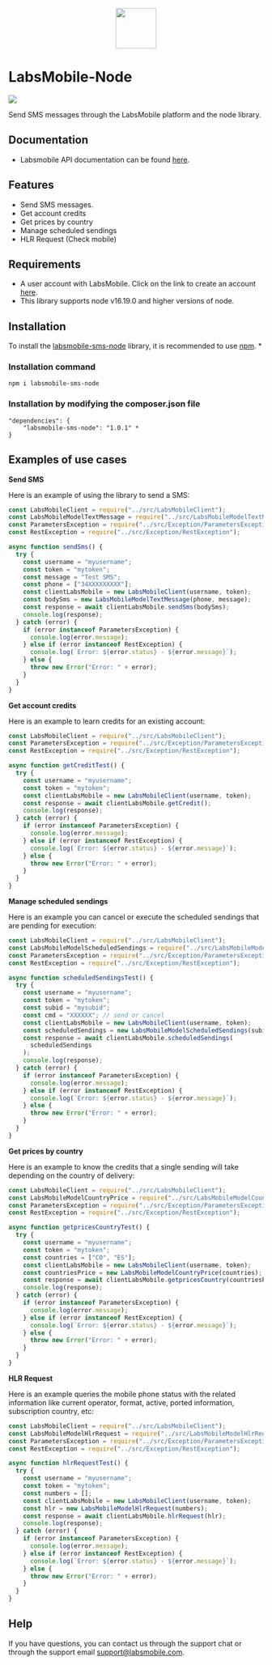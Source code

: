 <p align="center">
  <img src="https://avatars.githubusercontent.com/u/152215067?s=200&v=4" height="80">
</p>

# LabsMobile-Node

![](https://img.shields.io/badge/version-1.0.1-blue.svg)

Send SMS messages through the LabsMobile platform and the node library.

## Documentation

- Labsmobile API documentation can be found [here][apidocs].

## Features

- Send SMS messages.
- Get account credits
- Get prices by country
- Manage scheduled sendings
- HLR Request (Check mobile)

## Requirements

- A user account with LabsMobile. Click on the link to create an account [here][signUp].
- This library supports node v16.19.0 and higher versions of node.

## Installation

To install the [labsmobile-sms-node][packages] library, it is recommended to use [npm][getnpm]. \*

### Installation command

```
npm i labsmobile-sms-node
```

### Installation by modifying the composer.json file

```
"dependencies": {
	"labsmobile-sms-node": "1.0.1" *
}
```

## Examples of use cases

**Send SMS**

Here is an example of using the library to send a SMS:

```javascript
const LabsMobileClient = require("../src/LabsMobileClient");
const LabsMobileModelTextMessage = require("../src/LabsMobileModelTextMessage");
const ParametersException = require("../src/Exception/ParametersException");
const RestException = require("../src/Exception/RestException");

async function sendSms() {
  try {
    const username = "myusername";
    const token = "mytoken";
    const message = "Test SMS";
    const phone = ["34XXXXXXXXX"];
    const clientLabsMobile = new LabsMobileClient(username, token);
    const bodySms = new LabsMobileModelTextMessage(phone, message);
    const response = await clientLabsMobile.sendSms(bodySms);
    console.log(response);
  } catch (error) {
    if (error instanceof ParametersException) {
      console.log(error.message);
    } else if (error instanceof RestException) {
      console.log(`Error: ${error.status} - ${error.message}`);
    } else {
      throw new Error("Error: " + error);
    }
  }
}
```

**Get account credits**

Here is an example to learn credits for an existing account:

```javascript
const LabsMobileClient = require("../src/LabsMobileClient");
const ParametersException = require("../src/Exception/ParametersException");
const RestException = require("../src/Exception/RestException");

async function getCreditTest() {
  try {
    const username = "myusername";
    const token = "mytoken";
    const clientLabsMobile = new LabsMobileClient(username, token);
    const response = await clientLabsMobile.getCredit();
    console.log(response);
  } catch (error) {
    if (error instanceof ParametersException) {
      console.log(error.message);
    } else if (error instanceof RestException) {
      console.log(`Error: ${error.status} - ${error.message}`);
    } else {
      throw new Error("Error: " + error);
    }
  }
}
```

**Manage scheduled sendings**

Here is an example you can cancel or execute the scheduled sendings that are pending for execution:

```javascript
const LabsMobileClient = require("../src/LabsMobileClient");
const LabsMobileModelScheduledSendings = require("../src/LabsMobileModelScheduledSendings");
const ParametersException = require("../src/Exception/ParametersException");
const RestException = require("../src/Exception/RestException");

async function scheduledSendingsTest() {
  try {
    const username = "myusername";
    const token = "mytoken";
    const subid = "mysubid";
    const cmd = "XXXXXX"; // send or cancel
    const clientLabsMobile = new LabsMobileClient(username, token);
    const scheduledSendings = new LabsMobileModelScheduledSendings(subid, cmd);
    const response = await clientLabsMobile.scheduledSendings(
      scheduledSendings
    );
    console.log(response);
  } catch (error) {
    if (error instanceof ParametersException) {
      console.log(error.message);
    } else if (error instanceof RestException) {
      console.log(`Error: ${error.status} - ${error.message}`);
    } else {
      throw new Error("Error: " + error);
    }
  }
}
```

**Get prices by country**

Here is an example to know the credits that a single sending will take depending on the country of delivery:

```javascript
const LabsMobileClient = require("../src/LabsMobileClient");
const LabsMobileModelCountryPrice = require("../src/LabsMobileModelCountryPrice");
const ParametersException = require("../src/Exception/ParametersException");
const RestException = require("../src/Exception/RestException");

async function getpricesCountryTest() {
  try {
    const username = "myusername";
    const token = "mytoken";
    const countries = ["CO", "ES"];
    const clientLabsMobile = new LabsMobileClient(username, token);
    const countriesPrice = new LabsMobileModelCountryPrice(countries);
    const response = await clientLabsMobile.getpricesCountry(countriesPrice);
    console.log(response);
  } catch (error) {
    if (error instanceof ParametersException) {
      console.log(error.message);
    } else if (error instanceof RestException) {
      console.log(`Error: ${error.status} - ${error.message}`);
    } else {
      throw new Error("Error: " + error);
    }
  }
}
```

**HLR Request**

Here is an example queries the mobile phone status with the related information like current operator, format, active, ported information, subscription country, etc:

```javascript
const LabsMobileClient = require("../src/LabsMobileClient");
const LabsMobileModelHlrRequest = require("../src/LabsMobileModelHlrRequest");
const ParametersException = require("../src/Exception/ParametersException");
const RestException = require("../src/Exception/RestException");

async function hlrRequestTest() {
  try {
    const username = "myusername";
    const token = "mytoken";
    const numbers = [];
    const clientLabsMobile = new LabsMobileClient(username, token);
    const hlr = new LabsMobileModelHlrRequest(numbers);
    const response = await clientLabsMobile.hlrRequest(hlr);
    console.log(response);
  } catch (error) {
    if (error instanceof ParametersException) {
      console.log(error.message);
    } else if (error instanceof RestException) {
      console.log(`Error: ${error.status} - ${error.message}`);
    } else {
      throw new Error("Error: " + error);
    }
  }
}
```

## Help

If you have questions, you can contact us through the support chat or through the support email support@labsmobile.com.

[apidocs]: https://apidocs.labsmobile.com/
[signUp]: https://www.labsmobile.com/en/signup
[packages]: https://www.npmjs.com/package/labsmobile-sms-node
[getnpm]: https://docs.npmjs.com/downloading-and-installing-node-js-and-npm
